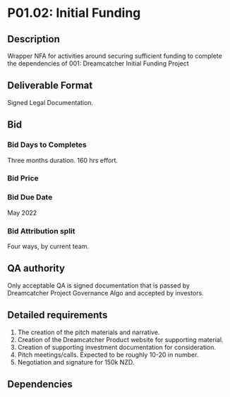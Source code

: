 # P01.02: Initial Funding

## Description

Wrapper NFA for activities around securing sufficient funding to complete the dependencies of 001: Dreamcatcher Initial Funding Project

## Deliverable Format

Signed Legal Documentation.

## Bid 

### Bid Days to Completes

Three months duration.  160 hrs effort.

### Bid Price

### Bid Due Date

May 2022

### Bid Attribution split

Four ways, by current team.

## QA authority

Only acceptable QA is signed documentation that is passed by Dreamcatcher Project Governance Algo and accepted by investors.

## Detailed requirements

1. The creation of the pitch materials and narrative.
2. Creation of the Dreamcatcher Product website for supporting material.
3. Creation of supporting investment documentation for consideration.
4. Pitch meetings/calls.  Expected to be roughly 10-20 in number.
5. Negotiation and signature for 150k NZD.

## Dependencies

